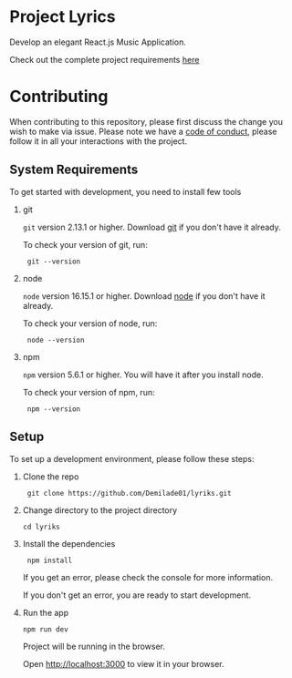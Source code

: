 # Project Lyrics

Develop an elegant React.js Music Application.

Check out the complete project requirements [here](https://docs.google.com/document/d/13PeFwRlPEhMw_HPyrIrInvQuKaVWnpNmcv-y3NA208s/edit?usp=sharing)

# Contributing

When contributing to this repository, please first discuss the change you wish to make via issue.
Please note we have a [code of conduct](CODE_OF_CONDUCT.md), please follow it in all your interactions with the project.


## System Requirements

To get started with development, you need to install few tools

1. git

   `git` version 2.13.1 or higher. Download [git](https://git-scm.com/downloads) if you don't have it already.

   To check your version of git, run:

   ```shell
    git --version
   ```

2. node

   `node` version 16.15.1 or higher. Download [node](https://nodejs.org/en/download/) if you don't have it already.

   To check your version of node, run:

   ```shell
    node --version
   ```

3. npm

   `npm` version 5.6.1 or higher. You will have it after you install node.

   To check your version of npm, run:

   ```shell
    npm --version
   ```

## Setup

To set up a development environment, please follow these steps:

1. Clone the repo

   ```shell
    git clone https://github.com/Demilade01/lyriks.git
   ```

2. Change directory to the project directory

    ```shell
    cd lyriks
    ```

3. Install the dependencies

    ```shell
     npm install
    ```

    If you get an error, please check the console for more information.

    If you don't get an error, you are ready to start development.

4. Run the app

    ```shell
    npm run dev
    ```

    Project will be running in the browser.

    Open [http://localhost:3000](http://localhost:3000) to view it in your browser.

